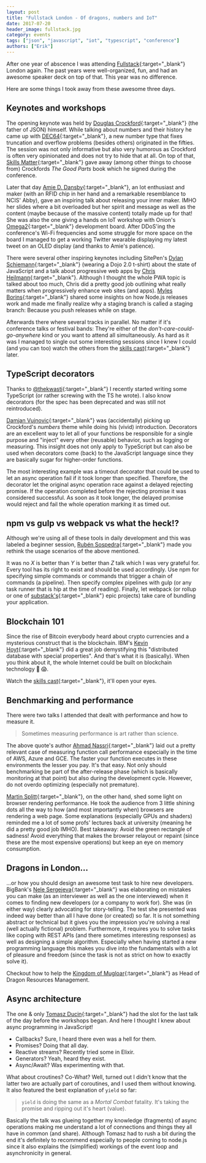 ```yaml
---
layout: post
title: "Fullstack London - Of dragons, numbers and IoT"
date: 2017-07-20
header_image: fullstack.jpg
category: events
tags: ["json", "javascript", "iot", "typescript", "conference"]
authors: ["Erik"]
---
```


<style>
.twitter-tweet {
  margin: auto;
}
</style>

After one year of abscence I was attending [Fullstack](https://skillsmatter.com/conferences/8264-fullstack-2017-the-conference-on-javascript-node-and-internet-of-things){:target="_blank"} London again. The past years were well-organized, fun, and had an awesome speaker deck on top of that.
This year was no difference.

Here are some things I took away from these awesome three days.

## Keynotes and workshops

The opening keynote was held by [Douglas Crockford](https://github.com/douglascrockford){:target="_blank"} (the father of JSON) himself.
While talking about numbers and their history he came up with [DEC64](http://dec64.com/){:target="_blank"}, a new number type that fixes truncation and overflow problems (besides others) originated in the fifties.
The session was not only informative but also very humorous as Crockford is often very opinionated and does not try to hide that at all.
On top of that, [Skills Matter](https://skillsmatter.com){:target="_blank"} gave away (among other things to choose from) Crockfords _The Good Parts_ book which he signed during the conference.

Later that day [Amie D. Dansby](https://twitter.com/amiedoubleD){:target="_blank"}, an Iot enthusiast and maker (with an RFID chip in her hand and a remarkable resemblance to NCIS' Abby), gave an inspiring talk about releasing your inner maker.
IMHO her slides where a bit overloaded but her spirit and message as well as the content (maybe because of the massive content) totally made up for that!
She was also the one giving a hands on IoT workshop with Onion's [Omega2](https://onion.io){:target="_blank"} development board.
After DDoS'ing the conference's Wi-Fi frequencies and some struggle for more space on the board I managed to get a working Twitter wearable displaying my latest tweet on an OLED display (and thanks to Amie's patience).

There were several other inspiring keynotes including SitePen's [Dylan Schiemann](https://twitter.com/dylans){:target="_blank"} (wearing a Dojo 2.0 t-shirt) about the state of JavaScript and a talk about progressive web apps by [Chris Heilmann](https://twitter.com/codepo8){:target="_blank"}.
Although I thought the whole PWA topic is talked about too much, Chris did a pretty good job outlining what really matters when progressively enhance web sites (and apps).
[Myles Borins](https://twitter.com/MylesBorins){:target="_blank"} shared some insights on how Node.js releases work and made me finally realize why a staging branch is called a staging branch: Because you push releases while on stage.

Afterwards there where several tracks in parallel.
No matter if it's conference talks or festival bands: They're either of the _don't-care-could-go-anywhere_ kind or you want to attend all simultaneously.
As hard as it was I managed to single out some interesting sessions since I knew I could (and you can too) watch the others from the [skills cast](https://skillsmatter.com/conferences/8264-fullstack-2017-the-conference-on-javascript-node-and-internet-of-things#program){:target="_blank"} later.

## TypeScript decorators

Thanks to [@thekwasti](https://twitter.com/thekwasti){:target="_blank"} I recently started writing some TypeScript (or rather screwing with the TS he wrote).
I also know decorators (for the spec has been deprecated and was still not reintroduced).

[Damjan Vujnovic](https://twitter.com/returnthis){:target="_blank"} was (accidentally) picking up Crockford's _numbers_ theme while doing his (vivid) introduction.
Decorators are an excellent way to let all of your functions be responsible for a single purpose and "inject" every other (reusable) behavior, such as logging or measuring.
This insight does not only apply to TypeScript but can also be used when decorators come (back) to the JavaScript language since they are basically sugar for higher-order functions.

The most interesting example was a timeout decorator that could be used to let an async operation fail if it took longer than specified.
Therefore, the decorator let the original async operation race against a delayed rejecting promise.
If the operation completed before the rejecting promise it was considered successful.
As soon as it took longer, the delayed promise would reject and fail the whole operation marking it as timed out.

## npm vs gulp vs webpack vs what the heck!?

Although we're using all of these tools in daily development and this was labeled a beginner session, [Rubén Sospedra](https://twitter.com/sospedra_r){:target="_blank"} made you rethink the usage scenarios of the above mentioned.

It was no _X_ is better than _Y_ is better than _Z_ talk which I was very grateful for.
Every tool has its right to exist and should be used accordingly.
Use npm for specifying simple commands or commands that trigger a chain of commands (a pipeline).
Then specify complex pipelines with gulp (or any task runner that is hip at the time of reading).
Finally, let webpack (or rollup or one of [substack's](https://github.com/substack){:target="_blank"} epic projects) take care of bundling your application.

## Blockchain 101

Since the rise of Bitcoin everybody heard about crypto currencies and a mysterious construct that is the blockchain.
IBM's [Kevin Hoyt](https://twitter.com/krhoyt){:target="_blank"} did a great job demystifying this "distributed database with special properties".
And that's what it is (basically).
When you think about it, the whole Internet could be built on blockchain technology 🤔 😱.

Watch the [skills cast](https://skillsmatter.com/skillscasts/10360-understanding-blockchain){:target="_blank"}, it'll open your eyes.

## Benchmarking and performance

There were two talks I attended that dealt with performance and how to measure it.

> Sometimes measuring performance is art rather than science.

The above quote's author [Ahmad Nassri](https://twitter.com/AhmadNassri){:target="_blank"} laid out a pretty relevant case of measuring function call performance especially in the time of AWS, Azure and GCE.
The faster your function executes in these environments the lesser you pay.
It's that easy.
Not only should benchmarking be part of the after-release phase (which is basically monitoring at that point) but also during the development cycle.
However, do not overdo optimizing (especially not premature).

[Martin Splitt](https://twitter.com/g33konaut){:target="_blank"}, on the other hand, shed some light on browser rendering performance.
He took the audience from 3 little shining dots all the way to how (and most importantly when) browsers are rendering a web page.
Some explanations (especially GPUs and shaders) reminded me a lot of some profs' lectures back at university (meaning he did a pretty good job IMHO).
Best takeaway: Avoid the green rectangle of sadness!
Avoid everything that makes the browser relayout or repaint (since these are the most expensive operations) but keep an eye on memory consumption.

## Dragons in London...

...or how you should design an awesome test task to hire new developers.
BigBank's [Nele Sergejeva](https://twitter.com/nelesergejeva){:target="_blank"} was elaborating on mistakes you can make (as an interviewer as well as the one interviewed) when it comes to finding new developers (or a company to work for).
She was (in either way) clearly advocating for story-telling.
The test she presented was indeed way better than all I have done (or created) so far.
It is not something abstract or technical but it gives you the impression you're solving a real (well actually fictional) problem.
Furthermore, it requires you to solve tasks like coping with REST APIs (and there sometimes interesting responses) as well as designing a simple algorithm.
Especially when having started a new programming language this makes you dive into the fundamentals with a lot of pleasure and freedom (since the task is not as strict on how to exactly solve it).

Checkout how to help the [Kingdom of Mugloar](http://dragonsofmugloar.com){:target="_blank"} as Head of Dragon Resources Management.

## Async architecture

The one & only [Tomasz Ducin](https://twitter.com/tomasz_ducin){:target="_blank"} had the slot for the last talk of the day before the workshops began.
And here I thought I knew about async programming in JavaScript!
- Callbacks? Sure, I heard there even was a hell for them.
- Promises? Doing that all day.
- Reactive streams? Recently tried some in Elixir.
- Generators? Yeah, heard they exist.
- Async/Await? Was experimenting with that.

What about croutines?
Co-What?
Well, turned out I didn't know that the latter two are actually part of coroutines, and I used them without knowing.
It also featured the best explanation of `yield` so far:

> `yield` is doing the same as a _Mortal Combat_ fatality. It's taking the promise and ripping out it's heart (value).

Basically the talk was glueing together my knowledge (fragments) of async operations making me understand a lot of connections and things they all have in common (and share).
Although Tomasz had to rush a bit during the end it's definitely to recommend especially to people coming to node.js since it also explains the (simplified) workings of the event loop and asynchronicity in general.
